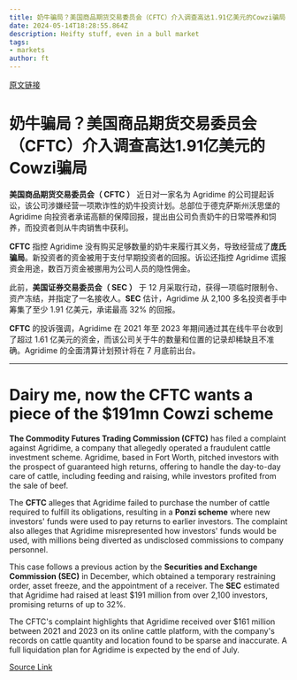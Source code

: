 ```yaml
---
title: 奶牛骗局？美国商品期货交易委员会（CFTC）介入调查高达1.91亿美元的Cowzi骗局
date: 2024-05-14T18:28:55.864Z
description: Heifty stuff, even in a bull market
tags: 
- markets
author: ft
---
```


[原文链接](https://ft.com/content/26301bbf-bedd-48c9-8857-e467054d3802)

# 奶牛骗局？美国商品期货交易委员会（CFTC）介入调查高达1.91亿美元的Cowzi骗局

**美国商品期货交易委员会（ CFTC ）** 近日对一家名为 Agridime 的公司提起诉讼，该公司涉嫌经营一项欺诈性的奶牛投资计划。总部位于德克萨斯州沃思堡的 Agridime 向投资者承诺高额的保障回报，提出由公司负责奶牛的日常喂养和饲养，而投资者则从牛肉销售中获利。

**CFTC** 指控 Agridime 没有购买足够数量的奶牛来履行其义务，导致经营成了**庞氏骗局**。新投资者的资金被用于支付早期投资者的回报。诉讼还指控 Agridime 谎报资金用途，数百万资金被挪用为公司人员的隐性佣金。

此前，**美国证券交易委员会（ SEC ）** 于 12 月采取行动，获得一项临时限制令、资产冻结，并指定了一名接收人。**SEC** 估计，Agridime 从 2,100 多名投资者手中筹集了至少 1.91 亿美元，承诺最高 32% 的回报。

**CFTC** 的投诉强调，Agridime 在 2021 年至 2023 年期间通过其在线牛平台收到了超过 1.61 亿美元的资金，而该公司关于牛的数量和位置的记录却稀缺且不准确。Agridime 的全面清算计划预计将在 7 月底前出台。

---

# Dairy me, now the CFTC wants a piece of the $191mn Cowzi scheme 

**The Commodity Futures Trading Commission (CFTC)** has filed a complaint against Agridime, a company that allegedly operated a fraudulent cattle investment scheme. Agridime, based in Fort Worth, pitched investors with the prospect of guaranteed high returns, offering to handle the day-to-day care of cattle, including feeding and raising, while investors profited from the sale of beef. 

The **CFTC** alleges that Agridime failed to purchase the number of cattle required to fulfill its obligations, resulting in a **Ponzi scheme** where new investors' funds were used to pay returns to earlier investors. The complaint also alleges that Agridime misrepresented how investors' funds would be used, with millions being diverted as undisclosed commissions to company personnel. 

This case follows a previous action by the **Securities and Exchange Commission (SEC)** in December, which obtained a temporary restraining order, asset freeze, and the appointment of a receiver. The **SEC** estimated that Agridime had raised at least $191 million from over 2,100 investors, promising returns of up to 32%. 

The CFTC's complaint highlights that Agridime received over $161 million between 2021 and 2023 on its online cattle platform, with the company's records on cattle quantity and location found to be sparse and inaccurate. A full liquidation plan for Agridime is expected by the end of July.

[Source Link](https://ft.com/content/26301bbf-bedd-48c9-8857-e467054d3802)

